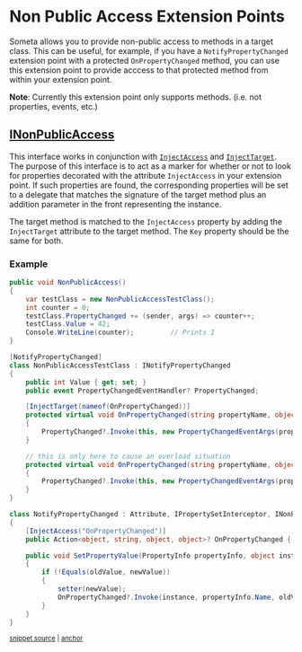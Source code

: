 <!--
GENERATED FILE - DO NOT EDIT
This file was generated by [MarkdownSnippets](https://github.com/SimonCropp/MarkdownSnippets).
Source File: /Someta.Docs/ExtensionPoints/NonPublicAccess.source.md
To change this file edit the source file and then run MarkdownSnippets.
-->

# Non Public Access Extension Points

Someta allows you to provide non-public access to methods in a target class. This can be useful, for example, if you have a `NotifyPropertyChanged` extension point with a protected `OnPropertyChanged` method, you can use this extension point to provide acccess to that protected method from within your extension point.

**Note**: Currently this extension point only supports methods.  (i.e. not properties, events, etc.)

## [INonPublicAccess](/Someta/INonPublicAccess.cs)

This interface works in conjunction with [`InjectAccess`](/Someta/InjectAccessAttribute.cs) and [`InjectTarget`](/Someta/InjectTargetAttribute.cs).  The purpose of this interface is to act as a marker for whether or not to look for properties decorated with the attribute `InjectAccess` in your extension point.  If such properties are found, the corresponding properties will be set to a delegate that matches the signature of the target method plus an addition parameter in the front representing the instance.

The target method is matched to the `InjectAccess` property by adding the `InjectTarget` attribute to the target method.  The `Key` property should be the same for both.

### Example

<!-- snippet: NonPublicAccessExample -->
<a id='snippet-nonpublicaccessexample'></a>
```cs
public void NonPublicAccess()
{
    var testClass = new NonPublicAccessTestClass();
    int counter = 0;
    testClass.PropertyChanged += (sender, args) => counter++;
    testClass.Value = 42;
    Console.WriteLine(counter);         // Prints 1
}

[NotifyPropertyChanged]
class NonPublicAccessTestClass : INotifyPropertyChanged
{
    public int Value { get; set; }
    public event PropertyChangedEventHandler? PropertyChanged;

    [InjectTarget(nameof(OnPropertyChanged))]
    protected virtual void OnPropertyChanged(string propertyName, object oldValue, object newValue)
    {
        PropertyChanged?.Invoke(this, new PropertyChangedEventArgs(propertyName));
    }

    // this is only here to cause an overload situation
    protected virtual void OnPropertyChanged(string propertyName, object oldValue, string newValue)
    {
        PropertyChanged?.Invoke(this, new PropertyChangedEventArgs(propertyName));
    }
}

class NotifyPropertyChanged : Attribute, IPropertySetInterceptor, INonPublicAccess
{
    [InjectAccess("OnPropertyChanged")]
    public Action<object, string, object, object>? OnPropertyChanged { get; set; }

    public void SetPropertyValue(PropertyInfo propertyInfo, object instance, object oldValue, object newValue, Action<object> setter)
    {
        if (!Equals(oldValue, newValue))
        {
            setter(newValue);
            OnPropertyChanged?.Invoke(instance, propertyInfo.Name, oldValue, newValue);
        }
    }
}
```
<sup><a href='/Someta.Docs/Samples/NonPublicAccessExample.cs#L11-L54' title='Snippet source file'>snippet source</a> | <a href='#snippet-nonpublicaccessexample' title='Start of snippet'>anchor</a></sup>
<!-- endSnippet -->
